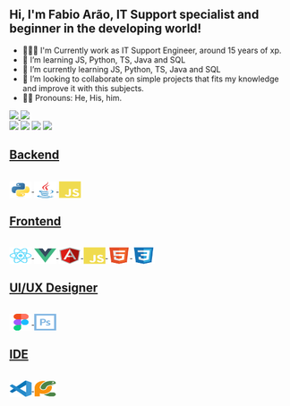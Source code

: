 ## Hi, I'm Fabio Arão, IT Support specialist and beginner in the developing world!


- 🧑🏿‍💻 I'm Currently work as IT Support Engineer, around 15 years of xp.
- 👀 I’m learning JS, Python, TS, Java and SQL
- 🌱 I’m currently learning JS, Python, TS, Java and SQL
- 💞️ I’m looking to collaborate on simple projects that fits my knowledge and improve it with this subjects.
- 🤵🏿 Pronouns: He, His, him.

<!-- Panel -->
<div>
  <a href="https://github.com/FabioArao">
      <img height="180em" src="https://github-readme-stats.vercel.app/api?username=FabioArao&show_icons=true&theme=midnight-purple&include_all_commits=true&count_private=true"/>
  <img height="180em" src="https://github-readme-stats.vercel.app/api/top-langs/?username=FabioArao&layout=compact&langs_count=7&theme=midnight-purple"/>
</div>
  
<!-- Contacts -->
<div>
<a href="https://www.linkedin.com/in/FabioArao/" target="_blank"><img src="https://img.shields.io/badge/-LinkedIn-%230077B5?style=for-the-badge&logo=linkedin&logoColor=white" target="_blank"></a>
<a href = "mailto:FabioArao@gmail.com"><img src="https://img.shields.io/badge/-Gmail-%23333?style=for-the-badge&logo=gmail&logoColor=white" target="_blank"></a>
<a href="https://instagram.com/AraoFabio" target="_blank"><img src="https://img.shields.io/badge/-Instagram-%23E4405F?style=for-the-badge&logo=instagram&logoColor=white" target="_blank"></a>
<a href="https://api.whatsapp.com/send?phone=5511980527774" target="_blank"><img src="https://img.shields.io/badge/WhatsApp-25D366?style=for-the-badge&logo=whatsapp&logoColor=white"
</div>
  
<!-- Technologies -->

  <h2> Backend </h2>
  
<div style="display: inline_block"><br>
  <img align="center" alt="FA-Python" height="30" width="40" src="https://raw.githubusercontent.com/devicons/devicon/master/icons/python/python-original.svg">
  <img align="center" alt="FA-Java" height="30" width="40" src="https://github.com/devicons/devicon/blob/master/icons/java/java-original.svg">
  <img align="center" alt="FA-Js" height="30" width="40" src="https://raw.githubusercontent.com/devicons/devicon/master/icons/javascript/javascript-plain.svg">
</div>
  
  
  <h2> Frontend </h2>
  
<div style="display: inline_block"><br>
  <img align="center" alt="FA-React" height="30" width="40" src="https://raw.githubusercontent.com/devicons/devicon/master/icons/react/react-original.svg">
  <img align="center" alt="FA-Vue" height="30" width="40" src="https://github.com/devicons/devicon/blob/master/icons/vuejs/vuejs-original.svg">
  <img align="center" alt="FA-React" height="30" width="40" src="https://github.com/devicons/devicon/blob/master/icons/angularjs/angularjs-original.svg">
  <img align="center" alt="FA-Js" height="30" width="40" src="https://raw.githubusercontent.com/devicons/devicon/master/icons/javascript/javascript-plain.svg">
  <img align="center" alt="FA-HTML" height="30" width="40" src="https://raw.githubusercontent.com/devicons/devicon/master/icons/html5/html5-original.svg">
  <img align="center" alt="FA-CSS" height="30" width="40" src="https://raw.githubusercontent.com/devicons/devicon/master/icons/css3/css3-original.svg">
</div>
  
  <h2> UI/UX Designer </h2>

<div style="display: inline_block"><br>
<img align="center" alt="figma" height="30" width="40" src="https://raw.githubusercontent.com/devicons/devicon/9f4f5cdb393299a81125eb5127929ea7bfe42889/icons/figma/figma-original.svg"> 
<img align="center" alt="protoshop" height="30" width="40" src="https://raw.githubusercontent.com/devicons/devicon/9f4f5cdb393299a81125eb5127929ea7bfe42889/icons/photoshop/photoshop-line.svg">
</div>
  
  <h2>IDE</h2>
  <div style="display: inline_block"><br>
 <img align="center" alt="VS code" height="30" width="40" src="https://raw.githubusercontent.com/devicons/devicon/9f4f5cdb393299a81125eb5127929ea7bfe42889/icons/vscode/vscode-original.svg">
 <img align="center" alt="PyCharm" height="30" width="40"src="https://github.com/devicons/devicon/blob/master/icons/pycharm/pycharm-original.svg">
  </div>
